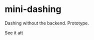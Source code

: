 mini-dashing
============

Dashing without the backend. Prototype.

See it att [](http://pushmatrix.github.com/mini-dashing)
